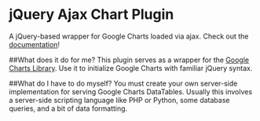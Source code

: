 # jQuery Ajax Chart Plugin
A jQuery-based wrapper for Google Charts loaded via ajax. Check out the [documentation](https://cdn.rawgit.com/tsumikiri/jquery-ajax-chart/master/index.html)!

##What does it do for me?
This plugin serves as a wrapper for the [Google Charts Library](https://developers.google.com/chart/). Use it to initialize Google Charts with familiar jQuery syntax.

##What do I have to do myself?
You must create your own server-side implementation for serving Google Charts DataTables. Usually this involves a server-side scripting language like PHP or Python, some database queries, and a bit of data formatting.

